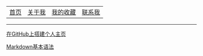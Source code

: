<table border="0">
	<tr>
		<td><a href="/index.html">首页 </a> </td>
		<td><a href="#">关于我 </a> </td>
		<td><a href="/MyFavorites/MyFavoritesIndex.html">我的收藏 </a></td>
		<td><a href="#">联系我 </a> </td>
	</tr>
</table>


----


<a href="GitHub_shang_da_jian_ge_ren_zhu_ye/content.html">在GitHub上搭建个人主页</a>

<a href="Markdown_ji_ben_yu_fa/content.html">Markdown基本语法</a>
